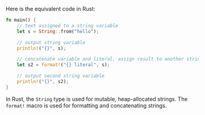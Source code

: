 Here is the equivalent code in Rust:

```rust
fn main() {
    // text assigned to a string variable
    let s = String::from("hello");

    // output string variable
    println!("{}", s);

    // concatenate variable and literal, assign result to another string variable
    let s2 = format!("{} literal", s);

    // output second string variable
    println!("{}", s2);
}
```

In Rust, the `String` type is used for mutable, heap-allocated strings. The `format!` macro is used for formatting and concatenating strings.

